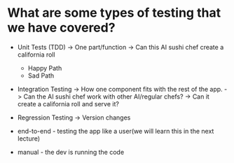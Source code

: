 # What are some types of testing that we have covered?


- Unit Tests (TDD) -> One part/function -> Can this AI sushi chef create a california roll
    - Happy Path
    - Sad Path
- Integration Testing -> How one component fits with the rest of the app. 
    -> Can the AI sushi chef work with other AI/regular chefs?
    -> Can it create a california roll and serve it?


- Regression Testing -> Version changes
- end-to-end - testing the app like a user(we will learn this in the next lecture)
- manual -  the dev is running the code